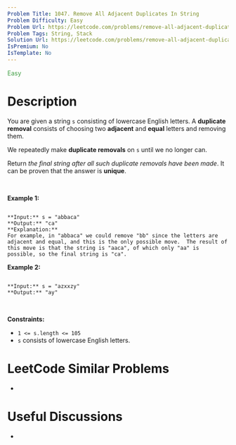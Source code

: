 ```yaml
---
Problem Title: 1047. Remove All Adjacent Duplicates In String
Problem Difficulty: Easy
Problem Url: https://leetcode.com/problems/remove-all-adjacent-duplicates-in-string/
Problem Tags: String, Stack
Solution Url: https://leetcode.com/problems/remove-all-adjacent-duplicates-in-string/solution/
IsPremium: No
IsTemplate: No
---
```


<span style="color: rgb(67, 160, 71);">Easy</span>

# Description

You are given a string `s` consisting of lowercase English letters. A **duplicate removal** consists of choosing two **adjacent** and **equal** letters and removing them.


We repeatedly make **duplicate removals** on `s` until we no longer can.


Return *the final string after all such duplicate removals have been made*. It can be proven that the answer is **unique**.


 


**Example 1:**



```

**Input:** s = "abbaca"
**Output:** "ca"
**Explanation:** 
For example, in "abbaca" we could remove "bb" since the letters are adjacent and equal, and this is the only possible move.  The result of this move is that the string is "aaca", of which only "aa" is possible, so the final string is "ca".

```

**Example 2:**



```

**Input:** s = "azxxzy"
**Output:** "ay"

```

 


**Constraints:**


* `1 <= s.length <= 105`
* `s` consists of lowercase English letters.




# LeetCode Similar Problems

- []()

# Useful Discussions

- []()
